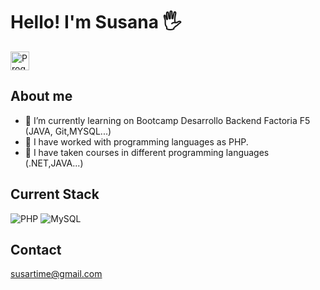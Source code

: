
# Hello! I'm Susana :raised_hand_with_fingers_splayed:
<picture>
  <img alt="Programando" src="https://cdn.pixabay.com/photo/2024/05/20/13/28/ai-generated-8775234_1280.png" width="30" height="30">
</picture>

## About me

- 🌱 I’m currently learning on Bootcamp Desarrollo Backend Factoria F5 (JAVA, Git,MYSQL...)
- 🔭 I have worked with programming languages as PHP.
- 🔭 I have taken courses in different programming languages (.NET,JAVA...)

## Current Stack
<picture>
  <img alt="PHP" src="https://photos.onedrive.com/photo/5CC1AA9195AD361F!28433?view=all">
</picture>

<picture>
  <img alt="MySQL" src="https://photos.onedrive.com/photo/5CC1AA9195AD361F!28433?view=all">
</picture>

## Contact
susartime@gmail.com






